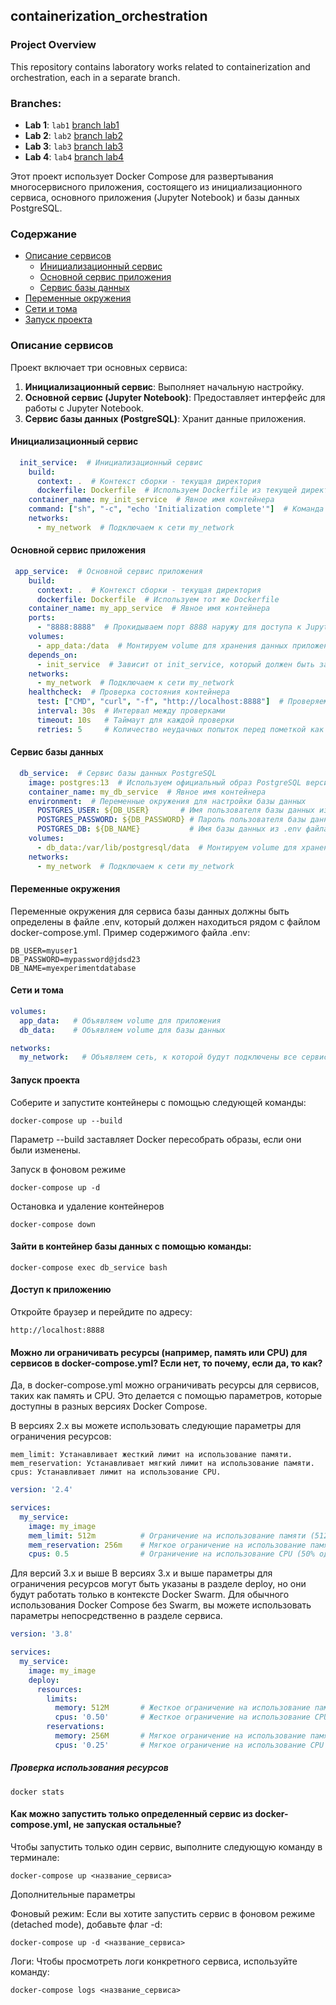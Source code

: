 ## containerization_orchestration

### Project Overview

This repository contains laboratory works related to containerization and orchestration, each in a separate branch.

### Branches:

- **Lab 1**: `lab1` [branch lab1 ](https://github.com/alexiv-tn65/containerization_orchestration/tree/lab1)
- **Lab 2**: `lab2` [branch lab2 ](https://github.com/alexiv-tn65/containerization_orchestration/tree/lab2)
- **Lab 3**: `lab3` [branch lab3 ](https://github.com/alexiv-tn65/containerization_orchestration/tree/lab3)
- **Lab 4**: `lab4` [branch lab4 ](https://github.com/alexiv-tn65/containerization_orchestration/tree/lab4)


Этот проект использует Docker Compose для развертывания многосервисного приложения, состоящего из инициализационного сервиса, основного приложения (Jupyter Notebook) и базы данных PostgreSQL. 

### Содержание

- [Описание сервисов](#описание-сервисов)
  - [Инициализационный сервис](#инициализационный-сервис)
  - [Основной сервис приложения](#основной-сервис-приложения)
  - [Сервис базы данных](#сервис-базы-данных)
- [Переменные окружения](#переменные-окружения)
- [Сети и тома](#сети-и-тома)
- [Запуск проекта](#запуск-проекта)


### Описание сервисов

Проект включает три основных сервиса:

1. **Инициализационный сервис**: Выполняет начальную настройку.
2. **Основной сервис (Jupyter Notebook)**: Предоставляет интерфейс для работы с Jupyter Notebook.
3. **Сервис базы данных (PostgreSQL)**: Хранит данные приложения.

#### Инициализационный сервис

```yaml
  init_service:  # Инициализационный сервис
    build:
      context: .  # Контекст сборки - текущая директория
      dockerfile: Dockerfile  # Используем Dockerfile из текущей директории
    container_name: my_init_service  # Явное имя контейнера
    command: ["sh", "-c", "echo 'Initialization complete'"]  # Команда для выполнения (инициализация)
    networks:
      - my_network  # Подключаем к сети my_network
```

#### Основной сервис приложения
```yaml
 app_service:  # Основной сервис приложения
    build:
      context: .  # Контекст сборки - текущая директория
      dockerfile: Dockerfile  # Используем тот же Dockerfile
    container_name: my_app_service  # Явное имя контейнера
    ports:
      - "8888:8888"  # Прокидываем порт 8888 наружу для доступа к Jupyter Notebook
    volumes:
      - app_data:/data  # Монтируем volume для хранения данных приложения
    depends_on:
      - init_service  # Зависит от init_service, который должен быть запущен первым
    networks:
      - my_network  # Подключаем к сети my_network
    healthcheck:  # Проверка состояния контейнера
      test: ["CMD", "curl", "-f", "http://localhost:8888"]  # Проверяем доступность Jupyter Notebook
      interval: 30s  # Интервал между проверками
      timeout: 10s   # Таймаут для каждой проверки
      retries: 5     # Количество неудачных попыток перед пометкой как unhealthy

```

#### Сервис базы данных
```yaml
  db_service:  # Сервис базы данных PostgreSQL
    image: postgres:13  # Используем официальный образ PostgreSQL версии 13
    container_name: my_db_service  # Явное имя контейнера
    environment:  # Переменные окружения для настройки базы данных
      POSTGRES_USER: ${DB_USER}       # Имя пользователя базы данных из .env файла
      POSTGRES_PASSWORD: ${DB_PASSWORD} # Пароль пользователя базы данных из .env файла
      POSTGRES_DB: ${DB_NAME}           # Имя базы данных из .env файла
    volumes:
      - db_data:/var/lib/postgresql/data  # Монтируем volume для хранения данных PostgreSQL
    networks:
      - my_network  # Подключаем к сети my_network

```

#### Переменные окружения

Переменные окружения для сервиса базы данных должны быть определены в файле .env, который должен находиться рядом с файлом docker-compose.yml. Пример содержимого файла .env:

```env
DB_USER=myuser1
DB_PASSWORD=mypassword@jdsd23
DB_NAME=myexperimentdatabase
```

#### Сети и тома
```yaml
volumes:
  app_data:   # Объявляем volume для приложения
  db_data:    # Объявляем volume для базы данных

networks:
  my_network:   # Объявляем сеть, к которой будут подключены все сервисы
```

#### Запуск проекта

Соберите и запустите контейнеры с помощью следующей команды:
```
docker-compose up --build

```
Параметр --build заставляет Docker пересобрать образы, если они были изменены.


Запуск в фоновом режиме

```
docker-compose up -d

```

Остановка и удаление контейнеров
```
docker-compose down

```


#### Зайти в контейнер базы данных с помощью команды:
```
docker-compose exec db_service bash

```

#### Доступ к приложению

Откройте браузер и перейдите по адресу:
```
http://localhost:8888
```

#### Можно ли ограничивать ресурсы (например, память или CPU) для сервисов в docker-compose.yml? Если нет, то почему, если да, то как?

Да, в docker-compose.yml можно ограничивать ресурсы для сервисов, таких как память и CPU. Это делается с помощью параметров, которые доступны в разных версиях Docker Compose.

В версиях 2.x вы можете использовать следующие параметры для ограничения ресурсов:

    mem_limit: Устанавливает жесткий лимит на использование памяти.
    mem_reservation: Устанавливает мягкий лимит на использование памяти.
    cpus: Устанавливает лимит на использование CPU.


```yaml
version: '2.4'

services:
  my_service:
    image: my_image
    mem_limit: 512m          # Ограничение на использование памяти (512 мегабайт)
    mem_reservation: 256m    # Мягкое ограничение на использование памяти (256 мегабайт)
    cpus: 0.5                # Ограничение на использование CPU (50% одного ядра)

```

Для версий 3.x и выше
В версиях 3.x и выше параметры для ограничения ресурсов могут быть указаны в разделе deploy, но они будут работать только в контексте Docker Swarm. Для обычного использования Docker Compose без Swarm, вы можете использовать параметры непосредственно в разделе сервиса.

```yaml
version: '3.8'

services:
  my_service:
    image: my_image
    deploy:
      resources:
        limits:
          memory: 512M       # Жесткое ограничение на использование памяти
          cpus: '0.50'       # Жесткое ограничение на использование CPU
        reservations:
          memory: 256M       # Мягкое ограничение на использование памяти
          cpus: '0.25'       # Мягкое ограничение на использование CPU

```
##### Проверка использования ресурсов
```
docker stats
```

#### Как можно запустить только определенный сервис из docker-compose.yml, не запуская остальные?

Чтобы запустить только один сервис, выполните следующую команду в терминале:

```
docker-compose up <название_сервиса>

```

Дополнительные параметры

Фоновый режим: Если вы хотите запустить сервис в фоновом режиме (detached mode), добавьте флаг -d:
```
docker-compose up -d <название_сервиса>
```

Логи: Чтобы просмотреть логи конкретного сервиса, используйте команду:

```
docker-compose logs <название_сервиса>
```